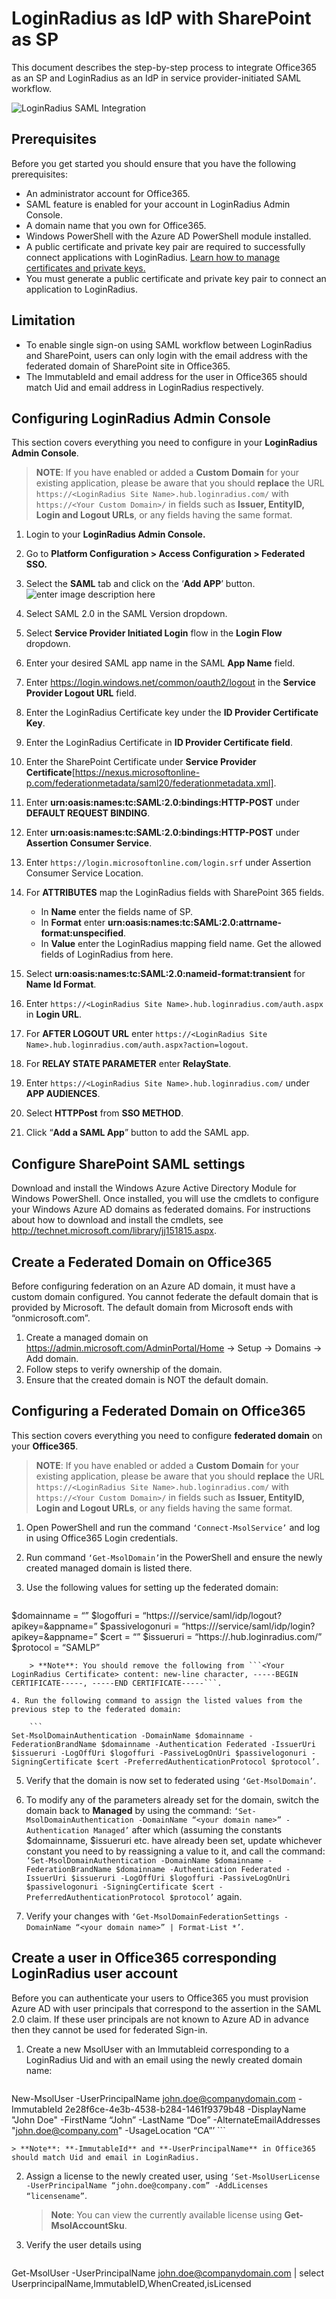 # LoginRadius as IdP with SharePoint as SP

This document describes the step-by-step process to integrate Office365 as an SP and LoginRadius as an IdP in service provider-initiated SAML workflow.

![LoginRadius SAML Integration](https://apidocs.lrcontent.com/images/LoginRadius-SAML-Integration_270786334309035e495.13656749.png "LoginRadius SAML Integration")

## Prerequisites 

Before you get started you should ensure that you have the following prerequisites:

- An administrator account for Office365.
- SAML feature is enabled for your account in LoginRadius Admin Console.
- A domain name that you own for Office365.
- Windows PowerShell with the Azure AD PowerShell module installed.
- A public certificate and private key pair are required to successfully connect applications with LoginRadius. [Learn how to manage certificates and private keys.](https://www.ssls.com/knowledgebase/how-can-i-find-the-private-key-for-my-ssl-certificate/) 
- You must generate a public certificate and private key pair to connect an application to LoginRadius. 

## Limitation

- To enable single sign-on using SAML workflow between LoginRadius and SharePoint, users can only login with the email address with the federated domain of SharePoint site in Office365.
- The ImmutableId and email address for the user in Office365 should match Uid and email address in LoginRadius respectively.

## Configuring LoginRadius Admin Console

This section covers everything you need to configure in your **LoginRadius Admin Console**.

> **NOTE**: If you have enabled or added a **Custom Domain** for your existing application, please be aware that you should **replace** the URL `https://<LoginRadius Site Name>.hub.loginradius.com/` with `https://<Your Custom Domain>/`  in fields such as **Issuer, EntityID, Login and Logout URLs**, or any fields having the same format.

1. Login to your **LoginRadius Admin Console.**
2. Go to **Platform Configuration > Access Configuration > Federated SSO.**
3. Select the **SAML** tab and click on the ‘**Add APP**’ button. 
![enter image description here](https://apidocs.lrcontent.com/images/4_306725eaa8b26a16d59.86313080.png "Add App")

4. Select SAML 2.0 in the SAML Version dropdown.
5. Select **Service Provider Initiated Login** flow in the **Login Flow** dropdown.
6. Enter your desired SAML app name in the SAML **App Name** field.
7. Enter https://login.windows.net/common/oauth2/logout in the **Service Provider Logout URL** field.
8. Enter the LoginRadius Certificate key under the **ID Provider Certificate Key**.
9. Enter the LoginRadius Certificate in **ID Provider Certificate field**.
10. Enter the SharePoint Certificate under **Service Provider Certificate**[https://nexus.microsoftonline-p.com/federationmetadata/saml20/federationmetadata.xml].
11. Enter **urn:oasis:names:tc:SAML:2.0:bindings:HTTP-POST** under **DEFAULT REQUEST BINDING**.
12. Enter **urn:oasis:names:tc:SAML:2.0:bindings:HTTP-POST** under **Assertion Consumer Service**.
13. Enter `https://login.microsoftonline.com/login.srf` under Assertion Consumer Service Location.
14. For **ATTRIBUTES** map the LoginRadius fields with SharePoint 365 fields. 
    * In **Name** enter the fields name of SP.
    * In **Format** enter **urn:oasis:names:tc:SAML:2.0:attrname-format:unspecified**. 
    * In **Value** enter the LoginRadius mapping field name. Get the allowed fields of LoginRadius from here.
15. Select **urn:oasis:names:tc:SAML:2.0:nameid-format:transient** for **Name Id Format**.
16. Enter `https://<LoginRadius Site Name>.hub.loginradius.com/auth.aspx` in **Login URL**.
17. For **AFTER LOGOUT URL** enter `https://<LoginRadius Site Name>.hub.loginradius.com/auth.aspx?action=logout`.
18. For **RELAY STATE PARAMETER** enter **RelayState**.
19. Enter `https://<LoginRadius Site Name>.hub.loginradius.com/` under **APP AUDIENCES**.  
20. Select **HTTPPost** from **SSO METHOD**.
21. Click “**Add a SAML App**” button to add the SAML app. 

## Configure SharePoint SAML settings

Download and install the Windows Azure Active Directory Module for Windows PowerShell. Once installed, you will use the cmdlets to configure your Windows Azure AD domains as federated domains. For instructions about how to download and install the cmdlets, see http://technet.microsoft.com/library/jj151815.aspx.

## Create a Federated Domain on Office365

Before configuring federation on an Azure AD domain, it must have a custom domain configured. You cannot federate the default domain that is provided by Microsoft. The default domain from Microsoft ends with “onmicrosoft.com”.

1. Create a managed domain on https://admin.microsoft.com/AdminPortal/Home -> Setup -> Domains -> Add domain.
2. Follow steps to verify ownership of the domain.
3. Ensure that the created domain is NOT the default domain.

## Configuring a Federated Domain on Office365

This section covers everything you need to configure **federated domain** on your **Office365**.

> **NOTE**: If you have enabled or added a **Custom Domain** for your existing application, please be aware that you should **replace** the URL `https://<LoginRadius Site Name>.hub.loginradius.com/` with `https://<Your Custom Domain>/`  in fields such as **Issuer, EntityID, Login and Logout URLs**, or any fields having the same format.

1. Open PowerShell and run the command `‘Connect-MsolService’` and log in using Office365 Login credentials.
2. Run command `‘Get-MsolDomain’`in the PowerShell and ensure the newly created managed domain is listed there.
3. Use the following values for setting up the federated domain:

    ``` 
$domainname = “<Your Domain Name>”
$logoffuri = “https://<LoginRadius Site Name>/service/saml/idp/logout?apikey=<APIKey>&appname=<SAMLAppName>”
$passivelogonuri = “https://<LoginRadius Site Name>/service/saml/idp/login?apikey=<APIKey>&appname=<SAMLAppName>”
$cert = “<Your LoginRadius Certificate>”
$issueruri = “https://<LoginRadius Site Name>.hub.loginradius.com/”
$protocol = “SAMLP”
```
    > **Note**: You should remove the following from ```<Your LoginRadius Certificate> content: new-line character, -----BEGIN CERTIFICATE-----, -----END CERTIFICATE-----```.

4. Run the following command to assign the listed values from the previous step to the federated domain:

    ```
Set-MsolDomainAuthentication -DomainName $domainname -FederationBrandName $domainname -Authentication Federated -IssuerUri $issueruri -LogOffUri $logoffuri -PassiveLogOnUri $passivelogonuri -SigningCertificate $cert -PreferredAuthenticationProtocol $protocol’.
```
5. Verify that the domain is now set to federated using `‘Get-MsolDomain’`.

6. To modify any of the parameters already set for the domain, switch the domain back to **Managed** by using the command: `‘Set-MsolDomainAuthentication -DomainName “<your domain name>” -Authentication Managed’` after which (assuming the constants $domainname, $issueruri etc. have already been set, update whichever constant you need to by reassigning a value to it, and call the command: `‘Set-MsolDomainAuthentication -DomainName $domainname -FederationBrandName $domainname -Authentication Federated -IssuerUri $issueruri -LogOffUri $logoffuri -PassiveLogOnUri $passivelogonuri -SigningCertificate $cert -PreferredAuthenticationProtocol $protocol’` again.

7. Verify your changes with `‘Get-MsolDomainFederationSettings -DomainName “<your domain name>” | Format-List *’`.

## Create a user in Office365 corresponding LoginRadius user account

Before you can authenticate your users to Office365 you must provision Azure AD with user principals that correspond to the assertion in the SAML 2.0 claim. If these user principals are not known to Azure AD in advance then they cannot be used for federated Sign-in. 

1. Create a new MsolUser with an Immutableid corresponding to a LoginRadius Uid and with an email using the newly created domain name:

    ```
New-MsolUser
-UserPrincipalName john.doe@companydomain.com 
-ImmutableId 2e28f6ce-4e3b-4538-b284-1461f9379b48 
-DisplayName "John Doe" 
-FirstName “John” 
-LastName “Doe” 
-AlternateEmailAddresses "john.doe@company.com" 
-UsageLocation “CA”’
    ```
 
    > **Note**: **-ImmutableId** and **-UserPrincipalName** in Office365 should match Uid and email in LoginRadius.

2. Assign a license to the newly created user, using `‘Set-MsolUserLicense -UserPrincipalName “john.doe@company.com” -AddLicenses “licensename”`.

    > **Note**: You can view the currently available license using **Get-MsolAccountSku**.

3. Verify the user details using 

    ```
Get-MsolUser -UserPrincipalName john.doe@companydomain.com | select UserprincipalName,ImmutableID,WhenCreated,isLicensed
```